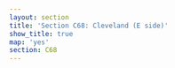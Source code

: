 ```yaml
---
layout: section
title: 'Section C68: Cleveland (E side)'
show_title: true
map: 'yes'
section: C68
---
```

